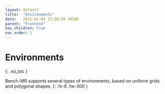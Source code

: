 ```yaml
---
layout: default
title:  "Environments"
date:   2021-01-04 13:20:59 +0100
parent: "Frontend"
has_children: true
nav_order: 1
---
```


# Environments
{: .no_toc }

Bench-MR supports several types of environments, based on uniform grids and polygonal shapes.
{: .fs-6 .fw-300 }

